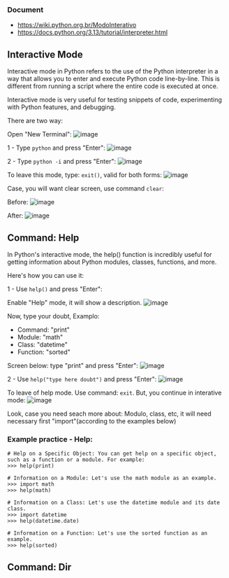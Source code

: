 
### Document
- https://wiki.python.org.br/ModoInterativo
- https://docs.python.org/3.13/tutorial/interpreter.html


## Interactive Mode

Interactive mode in Python refers to the use of the Python interpreter in a way that allows you to enter and execute Python code line-by-line. This is different from running a script where the entire code is executed at once. 

Interactive mode is very useful for testing snippets of code, experimenting with Python features, and debugging.

There are two way:

Open "New Terminal":
![image](https://github.com/user-attachments/assets/74a68e20-5a34-49ea-9107-0476be739e09)

1 - Type ``` python ``` and press "Enter":
![image](https://github.com/user-attachments/assets/ba442e46-b6bd-4543-b9e6-9020e97f5920)

2 - Type ``` python -i ``` and press "Enter":
![image](https://github.com/user-attachments/assets/01329deb-748d-4fc1-95cc-b00a281497ec)

To leave this mode, type: ``` exit() ```, valid for both forms:
![image](https://github.com/user-attachments/assets/b33fa185-d344-4a86-8432-01cea47ede85)

Case, you will want clear screen, use command  ``` clear ```:

Before:
![image](https://github.com/user-attachments/assets/67c6487f-f752-434a-b0a4-0e3c9333b816)

After:
![image](https://github.com/user-attachments/assets/42d634f7-ecab-47c2-8f3d-bed974b9bd18)


## Command: Help

In Python's interactive mode, the help() function is incredibly useful for getting information about Python modules, classes, functions, and more.

Here's how you can use it:

1 - Use ``` help() ``` and press "Enter":

Enable "Help" mode, it will show a description.
![image](https://github.com/user-attachments/assets/1b3ff86a-2aea-4bd6-a4e5-1cdf72f5845e)

Now, type your doubt, Examplo:
- Command: "print"
- Module: "math"
- Class: "datetime"
- Function: "sorted"

Screen below: type "print" and press "Enter":
![image](https://github.com/user-attachments/assets/82acdd20-23bb-454f-8125-01f345c947a0)

2 - Use ``` help("type here doubt") ``` and press "Enter":
![image](https://github.com/user-attachments/assets/e8c90bb7-478e-4f2e-8e7e-e2e3fed0d5e8)

To leave of help mode. Use command: ``` exit ```. But, you continue in interative mode:
![image](https://github.com/user-attachments/assets/c63dbc26-408b-4a9b-bb27-765cda54dba5)

Look, case you need seach more about: Modulo, class, etc, it will need necessary first "import"(according to the examples below)

### Example practice - Help:
```
# Help on a Specific Object: You can get help on a specific object, such as a function or a module. For example:
>>> help(print)

# Information on a Module: Let's use the math module as an example.
>>> import math
>>> help(math)

# Information on a Class: Let's use the datetime module and its date class.
>>> import datetime
>>> help(datetime.date)

# Information on a Function: Let's use the sorted function as an example.
>>> help(sorted)
```

## Command: Dir

